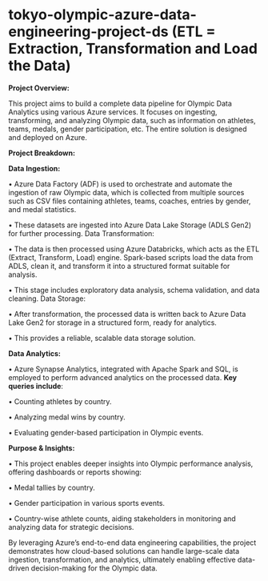 # tokyo-olympic-azure-data-engineering-project-ds (ETL = Extraction, Transformation and Load the Data)

**Project Overview:**

This project aims to build a complete data pipeline for Olympic Data Analytics using various Azure services. It focuses on ingesting, transforming, and analyzing Olympic data, such as information on athletes, teams, medals, gender participation, etc. The entire solution is designed and deployed on Azure.

**Project Breakdown:**

**Data Ingestion:**

•	Azure Data Factory (ADF) is used to orchestrate and automate the ingestion of raw Olympic data, which is collected from multiple sources such as CSV files containing athletes, teams, coaches, entries by gender, and medal statistics.

•	These datasets are ingested into Azure Data Lake Storage (ADLS Gen2) for further processing.
Data Transformation:

•	The data is then processed using Azure Databricks, which acts as the ETL (Extract, Transform, Load) engine. Spark-based scripts load the data from ADLS, clean it, and transform it into a structured format suitable for analysis.

•	This stage includes exploratory data analysis, schema validation, and data cleaning.
Data Storage:

•	After transformation, the processed data is written back to Azure Data Lake Gen2 for storage in a structured form, ready for analytics.

•	This provides a reliable, scalable data storage solution.

**Data Analytics:**

•	Azure Synapse Analytics, integrated with Apache Spark and SQL, is employed to perform advanced analytics on the processed data. **Key queries include**:

•	Counting athletes by country.

•	Analyzing medal wins by country.

•	Evaluating gender-based participation in Olympic events.

**Purpose & Insights:**

•	This project enables deeper insights into Olympic performance analysis, offering dashboards or reports showing:

•	Medal tallies by country.

•	Gender participation in various sports events.

•	Country-wise athlete counts, aiding stakeholders in monitoring and analyzing data for strategic decisions.

By leveraging Azure’s end-to-end data engineering capabilities, the project demonstrates how cloud-based solutions can handle large-scale data ingestion, transformation, and analytics, ultimately enabling effective data-driven decision-making for the Olympic data.
